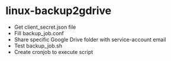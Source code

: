 # linux-backup2gdrive

- Get client_secret.json file
- Fill backup_job.conf
- Share specific Google Drive folder with service-account email
- Test backup_job.sh
- Create cronjob to execute script
